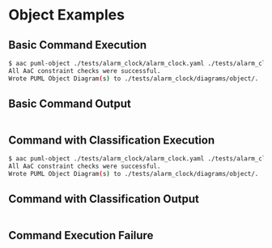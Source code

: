 # Object Examples

## Basic Command Execution

```bash
$ aac puml-object ./tests/alarm_clock/alarm_clock.yaml ./tests/alarm_clock/diagrams/object
All AaC constraint checks were successful.
Wrote PUML Object Diagram(s) to ./tests/alarm_clock/diagrams/object/.
```

## Basic Command Output

```

```

## Command with Classification Execution

```bash
$ aac puml-object ./tests/alarm_clock/alarm_clock.yaml ./tests/alarm_clock/diagrams/object --classification unclassified
All AaC constraint checks were successful.
Wrote PUML Object Diagram(s) to ./tests/alarm_clock/diagrams/object/.
```

## Command with Classification Output

```

```

## Command Execution Failure

```bash

```
